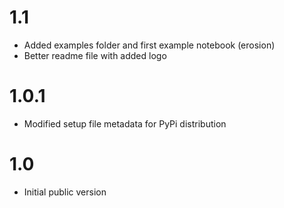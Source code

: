 # 1.1
* Added examples folder and first example notebook (erosion)
* Better readme file with added logo

# 1.0.1
* Modified setup file metadata for PyPi distribution

# 1.0
* Initial public version
